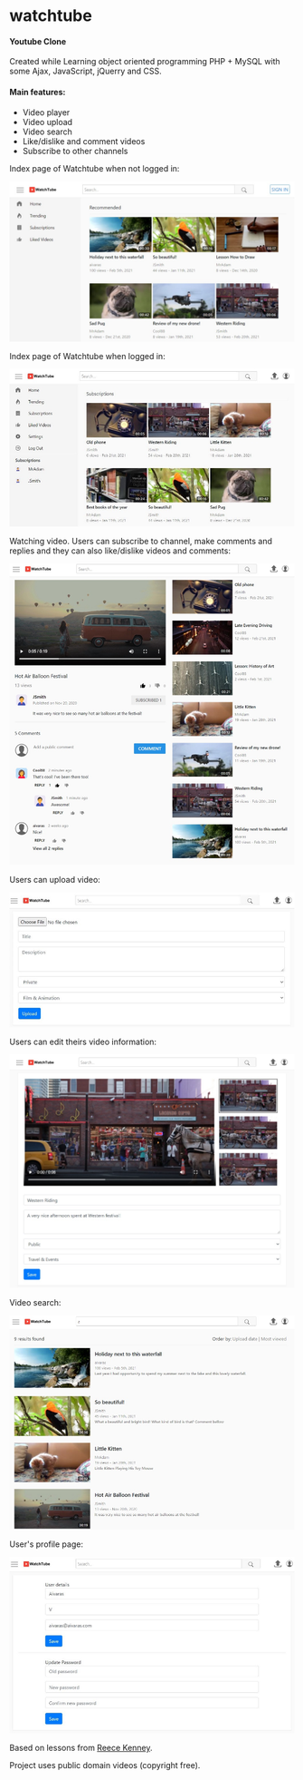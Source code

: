 # watchtube
#### Youtube Clone

Created while Learning object oriented programming PHP + MySQL with some Ajax, JavaScript, jQuerry and CSS.

#### Main features:
- Video player
- Video upload
- Video search
- Like/dislike and comment videos
- Subscribe to other channels

Index page of Watchtube when not logged in:

![watchflix](readme-screenshots/watchtube-index-guest.jpg)


Index page of Watchtube when logged in:

![watchflix](readme-screenshots/watchtube-index-logged-in.jpg)


Watching video. Users can subscribe to channel, make comments and replies and they can also like/dislike videos and comments:

![watchflix](readme-screenshots/watchtube-watch.jpg)


Users can upload video:

![watchflix](readme-screenshots/watchtube-upload.jpg)


Users can edit theirs video information:

![watchflix](readme-screenshots/watchtube-edit-uploaded-video.jpg)


Video search:

![watchflix](readme-screenshots/watchtube-search.jpg)


User's profile page:

![watchflix](readme-screenshots/watchtube-settings.jpg)


Based on lessons from [Reece Kenney](https://www.udemy.com/user/reecekenney).

Project uses public domain videos (copyright free).
